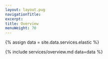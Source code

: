 ```yaml
---
layout: layout.pug
navigationTitle:
excerpt:
title: Overview
menuWeight: 70
---
```

{% assign data = site.data.services.elastic %}

{% include services/overview.md data=data %}
